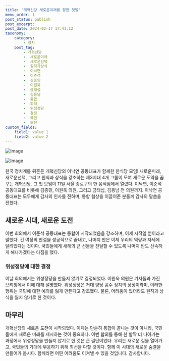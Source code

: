 ```yaml
---
title: '개혁신당 새로운미래를 향한 첫발'
menu_order: 1
post_status: publish
post_excerpt: 
post_date: 2024-02-17 17:41:12
taxonomy:
    category:
        - 정치
    post_tag:
        - 개혁신당
        -  새로운미래
        -  새로운선택
        -  원칙과상식
        -  이낙연
        -  이준석
        -  김종민
        -  이원욱
        -  금태섭
        -  김용남
        -  통합
        -  회의
        -  위성정당
        -  결정
        -  국민
        -  도전
custom_fields:
    field1: value 1
    field2: value 2
---
```


![Image](https://imgnews.pstatic.net/image/023/2024/02/11/0003816137_001_20240211204001083.jpg?type=w647)

![Image](https://imgnews.pstatic.net/image/023/2024/02/11/0003816137_002_20240211204001147.jpg?type=w647)

한국 정치계를 뒤흔든 개혁신당의 이낙연 공동대표가 함께한 한식당 모임! 새로운미래, 새로운선택, 그리고 원칙과 상식을 강조하는 제3지대 4개 그룹이 모여 새로운 도약을 꿈꾸는 개혁신당. 그 첫 모임이 11일 서울 종로구의 한 음식점에서 열렸다. 이낙연, 이준석 공동대표를 비롯해 김종민, 이원욱 의원, 그리고 금태섭, 김용남 전 의원까지. 이낙연 공동대표는 모두에게 감사의 인사를 전하며, 통합 협상을 이끌어준 분들께 감사의 말씀을 전했다.
## 새로운 시대, 새로운 도전
이번 회의에서 이준석 공동대표는 통합이 시작되었음을 강조하며, 이제 시작일 뿐이라고 말했다. 긴 여정의 반절을 성공적으로 끝내고, 나머지 반은 이제 우리의 역량과 자세에 달려있다는 것이다. 국민들에게 새해의 큰 선물을 전달할 수 있도록 나머지 반도 신속하게 해나가겠다는 다짐을 했다.
### 위성정당에 대한 결정
이날 회의에서는 위성정당을 만들지 않기로 결정되었다. 이원욱 의원은 기자들과 가진 브리핑에서 이에 대해 설명했다. 위성정당은 거대 양당 꼼수 정치의 상징이라며, 이러한 행위는 국민에 대한 예의를 잃게 만든다고 강조했다. 물론, 어려움이 있더라도 원칙과 상식을 잃지 않기로 한 것이다.
## 마무리
개혁신당의 새로운 도전이 시작되었다. 이제는 단순히 통합이 끝나는 것이 아니라, 국민들에게 새로운 미래를 제시하는 것이 중요하다. 이번 합의를 통해 한 발짝 더 나아가는 과정에서 위성정당을 만들지 않기로 한 것은 큰 결단이었다. 우리는 새로운 길을 열어가고, 국민들의 기대에 부응하기 위해 최선을 다할 것이다. 함께 이 시대의 새로운 숨결을 만들어가 봅시다. 함께라면 어떤 어려움도 이겨낼 수 있을 것입니다. 감사합니다.
